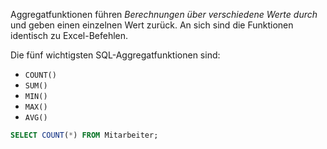 Aggregatfunktionen führen *Berechnungen über verschiedene Werte durch* und geben einen einzelnen Wert zurück. An sich sind die Funktionen identisch zu Excel-Befehlen. 

Die fünf wichtigsten SQL-Aggregatfunktionen sind:
- `COUNT()`
- `SUM()`
- `MIN()`
- `MAX()`
- `AVG()`

``` sql
SELECT COUNT(*) FROM Mitarbeiter;
```

